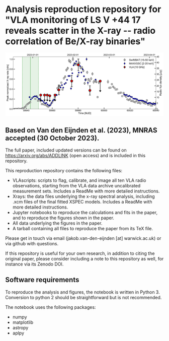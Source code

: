 # Analysis reproduction repository for "VLA monitoring of LS V +44 17 reveals scatter in the X-ray -- radio correlation of Be/X-ray binaries"

![Light curves](PaperFigures/lc.png?raw=true "Light curves")

## Based on Van den Eijnden et al. (2023), MNRAS accepted (30 October 2023).
The full paper, included updated versions can be found on https://arxiv.org/abs/ADDLINK (open access) and is included in this repository. 

This reproduction repository contains the following files:
- VLAscripts: scripts to flag, calibrate, and image all ten VLA radio observations, starting from the VLA data archive uncalibrated measurement sets. Includes a ReadMe with more detailed instructions.
- Xrays: the data files underlying the x-ray spectral analysis, including .xcm files of the final fitted XSPEC models. Includes a ReadMe with more detailed instructions.
- Jupyter notebooks to reproduce the calculations and fits in the paper, and to reproduce the figures shown in the paper.
- All data underlying the figures in the paper.
- A tarball containing all files to reproduce the paper from its TeX file. 

Please get in touch via email (jakob.van-den-eijnden [at] warwick.ac.uk) or via github with questions.

If this repository is useful for your own research, in addition to citing the original paper, please consider including a note to this repository as well, for instance via its Zenodo DOI. 

## Software requirements

To reproduce the analysis and figures, the notebook is written in Python 3. Conversion to python 2 should be straightforward but is not recommended.

The notebook uses the following packages:

- numpy
- matplotlib
- astropy
- aplpy









